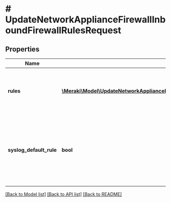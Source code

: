 # # UpdateNetworkApplianceFirewallInboundFirewallRulesRequest

## Properties

Name | Type | Description | Notes
------------ | ------------- | ------------- | -------------
**rules** | [**\Meraki\Model\UpdateNetworkApplianceFirewallCellularFirewallRulesRequestRulesInner[]**](UpdateNetworkApplianceFirewallCellularFirewallRulesRequestRulesInner.md) | An ordered array of the firewall rules (not including the default rule) | [optional]
**syslog_default_rule** | **bool** | Log the special default rule (boolean value - enable only if you&#39;ve configured a syslog server) (optional) | [optional]

[[Back to Model list]](../../README.md#models) [[Back to API list]](../../README.md#endpoints) [[Back to README]](../../README.md)
